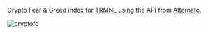Crypto Fear & Greed index for [TRMNL](https://github.com/usetrmnl) using the API from [Alternate](https://alternative.me).

![cryptofg](https://github.com/user-attachments/assets/5380e18e-d238-41be-b2a9-f35134941bf7)
